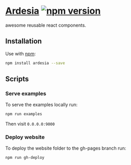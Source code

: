 # [Ardesia](http://inkofpixel.github.io/ardesia/) [![npm version](https://badge.fury.io/js/ardesia.svg)](https://badge.fury.io/js/ardesia)
awesome reusable react components.

## Installation

Use with [npm](http://npmjs.com):

```sh
npm install ardesia --save
```

## Scripts

### Serve examples

To serve the examples locally run:

```sh
npm run examples
```

Then visit `0.0.0.0:9000`

### Deploy website

To deploy the website folder to the gh-pages branch run:

```sh
npm run gh-deploy
```
